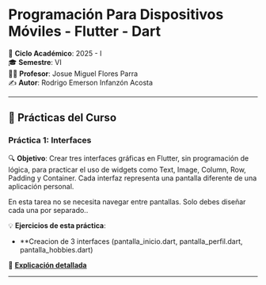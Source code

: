 # Programación Para Dispositivos Móviles - Flutter - Dart
📅 **Ciclo Académico**: 2025 - I  
🎓 **Semestre**: VI  
👨‍🏫 **Profesor**: Josue Miguel Flores Parra  
✍ **Autor**: Rodrigo Emerson Infanzón Acosta  

---

## 📌 Prácticas del Curso

### **Práctica 1: Interfaces**
🔍 **Objetivo**: Crear tres interfaces gráficas en Flutter, sin programación de lógica, para practicar el uso de widgets como Text, Image, Column, Row, Padding y Container. Cada interfaz representa una pantalla diferente de una aplicación personal.


En esta tarea no se necesita navegar entre pantallas. Solo debes diseñar cada una por separado..



💡 **Ejercicios de esta práctica**:
- **Creacion de 3 interfaces (pantalla_inicio.dart, pantalla_perfil.dart, pantalla_hobbies.dart)

🔗 **[Explicación detallada](https://github.com/RodrigoStranger/dispositivos-moviles-flutter-dart-25-1/tree/main/practica_1_interfaces_estaticas_flutter)**

---
